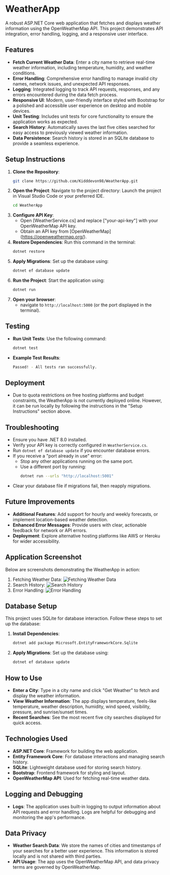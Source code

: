 # WeatherApp
A robust ASP.NET Core web application that fetches and displays weather information using the OpenWeatherMap API. This project demonstrates API integration, error handling, logging, and a responsive user interface.

## Features
- **Fetch Current Weather Data**: Enter a city name to retrieve real-time weather information, including temperature, humidity, and weather conditions.
- **Error Handling**: Comprehensive error handling to manage invalid city names, network issues, and unexpected API responses.
- **Logging**: Integrated logging to track API requests, responses, and any errors encountered during the data fetch process.
- **Responsive UI**: Modern, user-friendly interface styled with Bootstrap for a polished and accessible user experience on desktop and mobile devices.
- **Unit Testing**: Includes unit tests for core functionality to ensure the application works as expected.
- **Search History**: Automatically saves the last five cities searched for easy access to previously viewed weather information.
- **Data Persistence**: Search history is stored in an SQLite database to provide a seamless experience.

## Setup Instructions
1. **Clone the Repository**: 
   ```bash
   git clone https://github.com/Kidddevon98/WeatherApp.git
2. **Open the Project**: Navigate to the project directory:
   Launch the project in Visual Studio Code or your preferred IDE.
   ```bash
   cd WeatherApp
3. **Configure API Key**:
   - Open [WeatherService.cs] and replace ["your-api-key"] with your OpenWeatherMap API key. 
   - Obtain an API key from [OpenWeatherMap] (https://openweathermap.org/).
4. **Restore Dependencies**: Run this command in the terminal:
   ```bash
   dotnet restore
5. **Apply Migrations**: Set up the database using:
    ```bash
    dotnet ef database update
6. **Run the Project**: Start the application using:
   ```bash
   dotnet run
7. **Open your browser**: 
   - navigate to `http://localhost:5000` (or the port displayed in the terminal).

## Testing
- **Run Unit Tests**: Use the following command:
  ```bash
  dotnet test

- **Example Test Results**:
  ```bash
  Passed! - All tests ran successfully.

## Deployment
- Due to quota restrictions on free hosting platforms and budget constraints, the WeatherApp is not currently deployed online. However, it can be run locally by following the instructions in the "Setup Instructions" section above.

## Troubleshooting
- Ensure you have .NET 8.0 installed.
- Verify your API key is correctly configured in `WeatherService.cs`.
- Run `dotnet ef database update` if you encounter database errors.
- If you receive a "port already in use" error:
  - Stop any other applications running on the same port.
  - Use a different port by running:
    ```bash
    dotnet run --urls "http://localhost:5001"
    ```
- Clear your database file if migrations fail, then reapply migrations.

## Future Improvements
- **Additional Features**: Add support for hourly and weekly forecasts, or implement location-based weather detection.
- **Enhanced Error Messages**: Provide users with clear, actionable feedback for network or API errors.
- **Deployment**: Explore alternative hosting platforms like AWS or Heroku for wider accessibility.

## Application Screenshot
Below are screenshots demonstrating the WeatherApp in action:

1. Fetching Weather Data:
   ![Fetching Weather Data](Screenshots/app-running.png)
2. Search History:
   ![Search History](Screenshots/search-history-functionality.png)
3. Error Handling:
   ![Error Handling](Screenshots/error-handling.png)

## Database Setup
This project uses SQLite for database interaction. Follow these steps to set up the database:

1. **Install Dependencies**:
   ```bash
   dotnet add package Microsoft.EntityFrameworkCore.Sqlite
2. **Apply Migrations**: Set up the database using:
    ```bash
    dotnet ef database update

## How to Use
- **Enter a City**: Type in a city name and click "Get Weather" to fetch and display the weather information.
- **View Weather Information**: The app displays temperature, feels-like temperature, weather description, humidity, wind speed, visibility, pressure, and sunrise/sunset times.
- **Recent Searches**: See the most recent five city searches displayed for quick access. 

## Technologies Used
- **ASP.NET Core**: Framework for building the web application.
- **Entity Framework Core**: For database interactions and managing search history.
- **SQLite**: Lightweight database used for storing search history.
- **Bootstrap**: Frontend framework for styling and layout.
- **OpenWeatherMap API**: Used for fetching real-time weather data.

## Logging and Debugging
- **Logs**: The application uses built-in logging to output information about API requests and error handling. Logs are helpful for debugging and monitoring the app's performance.

## Data Privacy
- **Weather Search Data**: We store the names of cities and timestamps of your searches for a better user experience. This information is stored locally and is not shared with third parties.
- **API Usage**: The app uses the OpenWeatherMap API, and data privacy terms are governed by OpenWeatherMap.